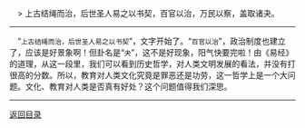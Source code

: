 &emsp;> 上古结绳而治，后世圣人易之以书契，百官以治，万民以察，盖取诸夬。
___
&emsp;“``上古结绳而治，后世圣人易之以书契``”，文字开始了。“``百官以治``”，政治制度也建立了，应该是好景象啊！但卦名是“``夬``”，这不是好现象，阳气快要完啦！由《易经》的道理，从这一段里，我们可以看到历史哲学，对人类文明发展的看法，并没有打很高的分数。所以，教育对人类文化究竟是罪恶还是功劳，这一哲学上是一个大问题。文化、教育对人类是否真有好处？这个问题值得我们深思。
___
[返回目录](../../master/README.md#目录)